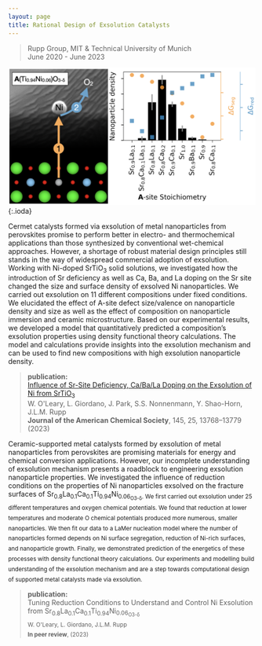 ```yaml
---
layout: page
title: Rational Design of Exsolution Catalysts
---
```


> Rupp Group, MIT & Technical University of Munich  
> June 2020 - June 2023

![exsolution scheme](exsolution_comp.png){:.ioda}


Cermet catalysts formed via exsolution of metal nanoparticles from perovskites promise to perform better in electro- and thermochemical applications than those synthesized by conventional wet-chemical approaches. However, a shortage of robust material design principles still stands in the way of widespread commercial adoption of exsolution. Working with Ni-doped SrTiO<sub>3</sub> solid solutions, we investigated how the introduction of Sr deficiency as well as Ca, Ba, and La doping on the Sr site changed the size and surface density of exsolved Ni nanoparticles. We carried out exsolution on 11 different compositions under fixed conditions. We elucidated the effect of A-site defect size/valence on nanoparticle density and size as well as the effect of composition on nanoparticle immersion and ceramic microstructure. Based on our experimental results, we developed a model that quantitatively predicted a composition’s exsolution properties using density functional theory calculations. The model and calculations provide insights into the exsolution mechanism and can be used to find new compositions with high exsolution nanoparticle density.

> **publication:**   
> <a href = "https://pubs.acs.org/doi/10.1021/jacs.2c12011" target = "_blank">Influence of Sr-Site Deficiency, Ca/Ba/La Doping on the Exsolution of Ni from SrTiO<sub>3</sub></a>  
>  W. O'Leary, L. Giordano, J. Park, S.S. Nonnenmann, Y. Shao-Horn, J.L.M. Rupp   
> **Journal of the American Chemical Society**, 145, 25, 13768–13779 (2023) 

Ceramic-supported metal catalysts formed by exsolution of metal nanoparticles from perovskites are promising materials for energy and chemical conversion applications. However, our incomplete understanding of exsolution mechanism presents a roadblock to engineering exsolution nanoparticle properties. We investigated the influence of reduction conditions on the properties of Ni nanoparticles exsolved on the fracture surfaces of Sr<sub>0.8</sub>La<sub>0.1</sub>Ca<sub>0.1</sub>Ti<sub>0.94</sub>Ni<sub>0.06<sub>O3-δ</sub>. We first carried out exsolution under 25 different temperatures and oxygen chemical potentials. We found that reduction at lower temperatures and moderate O chemical potentials produced more numerous, smaller nanoparticles. We then fit our data to a LaMer nucleation model where the number of nanoparticles formed depends on Ni surface segregation, reduction of Ni-rich surfaces, and nanoparticle growth. Finally, we demonstrated prediction of the energetics of these processes with density functional theory calculations. Our experiments and modelling build understanding of the exsolution mechanism and are a step towards computational design of supported metal catalysts made via exsolution.

> **publication:**   
> Tuning Reduction Conditions to Understand and Control Ni Exsolution from Sr<sub>0.8</sub>La<sub>0.1</sub>Ca<sub>0.1</sub>Ti<sub>0.94</sub>Ni<sub>0.06<sub>O3-δ</sub>  
>  W. O'Leary, L. Giordano, J.L.M. Rupp   
> **In peer review**, (2023) 
